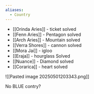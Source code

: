 ```yaml
---
aliases:
  - Country
---
```

- [[Orinda Aries]] - ticket solved
- [[Fenn Aries]] - Pentagon solved
- [[Arch Aries]] - Mountain solved
- [[Verra Shores]] - cannon solved
- [[Mora Jai]] - igloo
- [[Eraja]] - hourglass Solved
- [[Nuance]] - Diamond solved
- [[Corarica]] - heart solved

![[Pasted image 20250501203343.png]]

No BLUE contry?